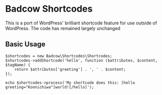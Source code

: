 Badcow Shortcodes
=================

This is a port of WordPress' brilliant shortcode feature for use outside of WordPress. The code has remained largely unchanged

Basic Usage
-----------

    $shortcodes = new Badcow\Shortcodes\Shortcodes;
    $shortcodes->addShortcode('hello', function ($attributes, $content, $tagName) {
        return $attributes['greeting'] . ', ' . $content;
    });

    echo $shortcodes->process('My shortcode does this: [hello greeting="Konnichiwa"]world![/hello]');